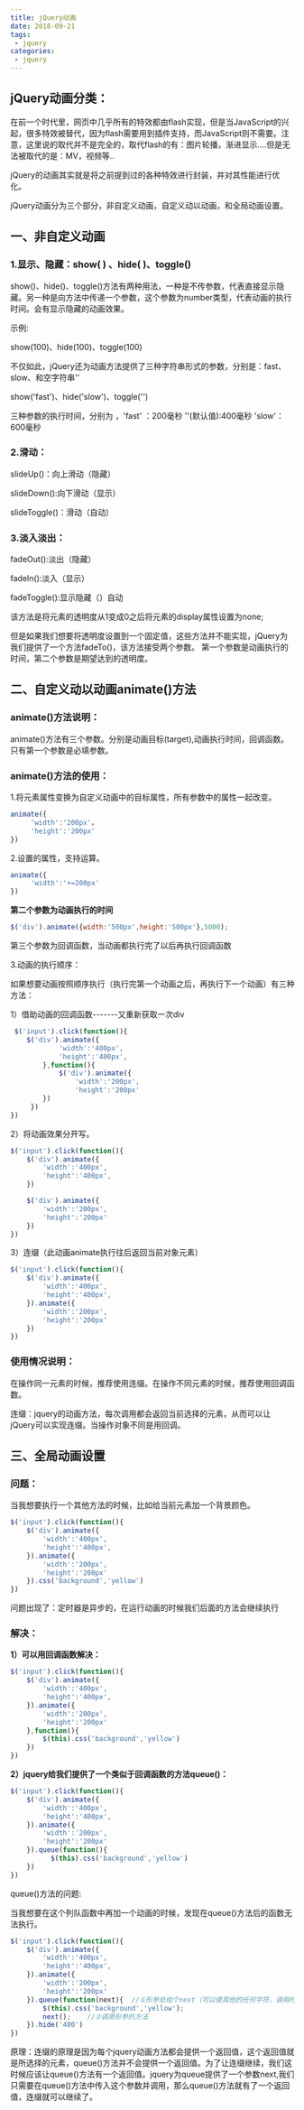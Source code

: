 ```yaml
---
title: jQuery动画
date: 2018-09-21
tags:
 - jquery
categories: 
 - jquery
---
```


## jQuery动画分类：

在前一个时代里，网页中几乎所有的特效都由flash实现，但是当JavaScript的兴起，很多特效被替代，因为flash需要用到插件支持，而JavaScript则不需要。注意，这里说的取代并不是完全的，取代flash的有：图片轮播，渐进显示....但是无法被取代的是：MV，视频等..

jQuery的动画其实就是将之前提到过的各种特效进行封装，并对其性能进行优化。

jQuery动画分为三个部分，非自定义动画，自定义动以动画，和全局动画设置。

## 一、非自定义动画

### 1.显示、隐藏：show( ) 、hide( )、toggle()

show()、hide()、toggle()方法有两种用法，一种是不传参数，代表直接显示隐藏。另一种是向方法中传递一个参数，这个参数为number类型，代表动画的执行时间。会有显示隐藏的动画效果。

示例:

show(100)、hide(100)、toggle(100)

不仅如此，jQuery还为动画方法提供了三种字符串形式的参数，分别是：fast、slow、和空字符串''

show('fast')、hide('slow')、toggle('')

三种参数的执行时间，分别为 ，'fast' ：200毫秒   ''(默认值):400毫秒   'slow'：600毫秒

### 2.滑动：

slideUp()：向上滑动（隐藏）

slideDown():向下滑动（显示）

slideToggle()：滑动（自动）

### 3.淡入淡出：

fadeOut():淡出（隐藏）

fadeIn():淡入（显示）

fadeToggle():显示隐藏（）自动

该方法是将元素的透明度从1变成0之后将元素的display属性设置为none;

但是如果我们想要将透明度设置到一个固定值，这些方法并不能实现，jQuery为我们提供了一个方法fadeTo()，该方法接受两个参数。
第一个参数是动画执行的时间，第二个参数是期望达到的透明度。


## 二、自定义动以动画animate()方法

### animate()方法说明：

animate()方法有三个参数。分别是动画目标(target),动画执行时间，回调函数。只有第一个参数是必填参数。

### animate()方法的使用：

1.将元素属性变换为自定义动画中的目标属性，所有参数中的属性一起改变。
```js
animate({
     'width':'200px'，
     'height':'200px'
})
```


2.设置的属性，支持运算。
```js
animate({
     'width':'+=200px'
})
```


**第二个参数为动画执行的时间**
```js
$('div').animate({width:'500px',height:'500px'},5000);
```
第三个参数为回调函数，当动画都执行完了以后再执行回调函数

3.动画的执行顺序：

如果想要动画按照顺序执行（执行完第一个动画之后，再执行下一个动画）有三种方法：

1）借助动画的回调函数-------又重新获取一次div
```js
 $('input').click(function(){
    $('div').animate({
            'width':'400px',
            'height':'400px',
        },function(){
            $('div').animate({
                'width':'200px',
                'height':'200px'
        })
     })
})
```
2）将动画效果分开写。
```js
$('input').click(function(){
    $('div').animate({
        'width':'400px',
        'height':'400px',
    })

    $('div').animate({
        'width':'200px',
        'height':'200px'
    })
})
```
3）连缀（此动画animate执行往后返回当前对象元素）
```js
$('input').click(function(){
    $('div').animate({
        'width':'400px',
        'height':'400px',
    }).animate({
        'width':'200px',
        'height':'200px'
    })
})
```
### 使用情况说明：

在操作同一元素的时候，推荐使用连缀。在操作不同元素的时候，推荐使用回调函数。

连缀：jquery的动画方法，每次调用都会返回当前选择的元素，从而可以让jQuery可以实现连缀。当操作对象不同是用回调。

## 三、全局动画设置

### 问题：
当我想要执行一个其他方法的时候，比如给当前元素加一个背景颜色。
```js
$('input').click(function(){
    $('div').animate({
        'width':'400px',
        'height':'400px',
    }).animate({
        'width':'200px',
        'height':'200px'
    }).css('background','yellow')
})
```
问题出现了：定时器是异步的，在运行动画的时候我们后面的方法会继续执行

### 解决：

**1）可以用回调函数解决：**
```js
$('input').click(function(){
    $('div').animate({
        'width':'400px',
        'height':'400px',
    }).animate({
        'width':'200px',
        'height':'200px'
    },function(){
        $(this).css('background','yellow')
    })
})
```
**2）jquery给我们提供了一个类似于回调函数的方法queue()：**
```js
$('input').click(function(){
    $('div').animate({
        'width':'400px',
        'height':'400px',
    }).animate({
        'width':'200px',
        'height':'200px'
    }).queue(function(){
          $(this).css('background','yellow')
    })
})
```
queue()方法的问题:

当我想要在这个列队函数中再加一个动画的时候，发现在queue()方法后的函数无法执行。
```js
$('input').click(function(){
    $('div').animate({
        'width':'400px',
        'height':'400px',
    }).animate({
        'width':'200px',
        'height':'200px'
    }).queue(function(next){  //①形参处给个next（可以使其他的任何字符，调用时一致即可）
        $(this).css('background','yellow');
        next();    //②调用形参的方法
    }).hide('400')
})
```
原理：连缀的原理是因为每个jquery动画方法都会提供一个返回值，这个返回值就是所选择的元素，queue()方法并不会提供一个返回值。为了让连缀继续，我们这时候应该让queue()方法有一个返回值。jquery为queue提供了一个参数next,我们只需要在queue()方法中传入这个参数并调用，那么queue()方法就有了一个返回值，连缀就可以继续了。